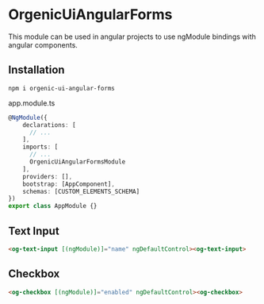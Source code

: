 # OrgenicUiAngularForms

This module can be used in angular projects to use ngModule bindings with angular components.

## Installation
```npm i orgenic-ui-angular-forms```

app.module.ts
```typescript
@NgModule({
    declarations: [
      // ...
    ],
    imports: [
      // ...
      OrgenicUiAngularFormsModule
    ],
    providers: [],
    bootstrap: [AppComponent],
    schemas: [CUSTOM_ELEMENTS_SCHEMA]
})
export class AppModule {}
```


## Text Input
```html
<og-text-input [(ngModule)]="name" ngDefaultControl><og-text-input>
```

## Checkbox
```html
<og-checkbox [(ngModule)]="enabled" ngDefaultControl><og-checkbox>
```